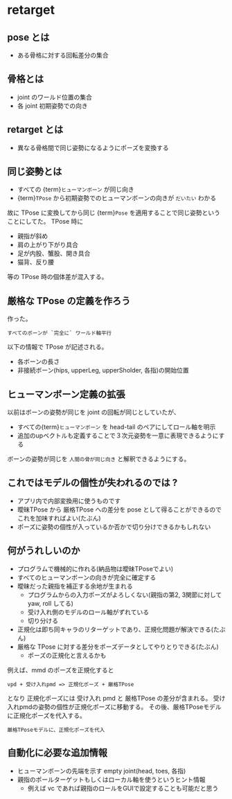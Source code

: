 # retarget

## pose とは

* ある骨格に対する回転差分の集合

## 骨格とは

* joint のワールド位置の集合
* 各 joint 初期姿勢での向き

## retarget とは

* 異なる骨格間で同じ姿勢になるようにポーズを変換する

## 同じ姿勢とは

* すべての {term}`ヒューマンボーン` が同じ向き
* {term}`TPose` から初期姿勢でのヒューマンボーンの向きが `だいたい` わかる

故に TPose に変換してから同じ {term}`Pose` を適用することで同じ姿勢ということにしてた。
TPose 時に

* 親指が斜め
* 肩の上がり下がり具合
* 足が内股、蟹股、開き具合
* 猫背、反り腰

等の TPose 時の個体差が混入する。

## 厳格な TPose の定義を作ろう

作った。

```{figure} logic.jpg
すべてのボーンが `完全に` ワールド軸平行
```

以下の情報で TPose が記述される。

* 各ボーンの長さ
* 非接続ボーン(hips, upperLeg, upperSholder, 各指)の開始位置

## ヒューマンボーン定義の拡張

以前はボーンの姿勢が同じを joint の回転が同じとしていたが、

* すべての{term}`ヒューマンボーン` を head-tail のペアにしてロール軸を明示
* 追加のupベクトルも定義することで３次元姿勢を一意に表現できるようにする

ボーンの姿勢が同じを `人間の骨が同じ向き` と解釈できるようにする。

## これではモデルの個性が失われるのでは ?

* アプリ内で内部変換用に使うものです
* 曖昧TPose から 厳格TPose への差分を pose として得ることができるのでこれを加味すればよい(たぶん)
* ポーズに姿勢の個性が入っているか否かで切り分けできるかもしれない

## 何がうれしいのか

* プログラムで機械的に作れる(納品物は曖昧TPoseでよい)
* すべてのヒューマンボーンの向きが完全に確定する
* 曖昧だった親指を補正する余地が生まれる
    * プログラムからの入力ポーズがよろしくない(親指の第2, 3関節に対して yaw, roll してる)
    * 受け入れ側のモデルのロール軸がずれている
    * 切り分ける
* 正規化は即ち同キャラのリターゲットであり、正規化問題が解決できる(たぶん)
* 厳格な TPose に対する差分をポーズデータとしてやりとりできる(たぶん)
    * ポーズの正規化と言えるかも

例えば、mmd のポーズを正規化すると

`vpd + 受け入れpmd => 正規化ポーズ + 厳格TPose`

となり 正規化ポーズには 受け入れ pmd と 厳格TPose の差分が含まれる。
受け入れpmdの姿勢の個性が正規化ポーズに移動する。
その後、厳格TPoseモデルに正規化ポーズを代入する。

```{figure} thumb.gif
厳格TPoseモデルに、正規化ポーズを代入
```

## 自動化に必要な追加情報

* ヒューマンボーンの先端を示す empty joint(head, toes, 各指)
* 親指のポールターゲットもしくはローカル軸を使うというヒント情報
  * 例えば vc であれば親指のロールをGUIで設定することも可能だと思う

